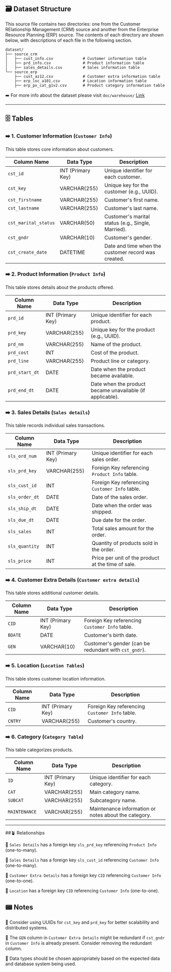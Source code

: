 
## 🗃️ Dataset Structure

This source file contains two directories: one from the Customer RElationship Management (CRM) source and another from the Enterprise Resource Planning (ERP) source. The contents of each directory are shown below, with descriptions of each file in the following section.

```
dataset/
├── source_crm
│   ├── cust_info.csv             # Customer information table         
│   ├── prd_info.csv              # Product information table
│   ├── sales_details.csv         # Sales information table
└── source_erp
    ├── cust_az12.csv             # Customer extra information table
    ├── erp_loc_a101.csv          # Location information table 
    ├── erp_px_cat_g1v2.csv       # Product category information table
```

➡️ For more info about the dataset please visit `doc/warehouse/` [Link](https://github.com/Rudra-G-23/SQL-Data-Warehouse-Project/tree/main/docs/warehouse)

---

## 🗄️ Tables

### ➡️ 1. Customer Information (`Customer Info`)

This table stores core information about customers.

| Column Name        | Data Type     | Description                                     |
|-------------------|---------------|-------------------------------------------------|
| `cst_id`          | INT (Primary Key)| Unique identifier for each customer.           |
| `cst_key`         | VARCHAR(255) | Unique key for the customer (e.g., UUID).       |
| `cst_firstname`   | VARCHAR(255) | Customer's first name.                         |
| `cst_lastname`    | VARCHAR(255) | Customer's last name.                          |
| `cst_marital_status`| VARCHAR(50)  | Customer's marital status (e.g., Single, Married).|
| `cst_gndr`        | VARCHAR(10)  | Customer's gender.                             |
| `cst_create_date` | DATETIME     | Date and time when the customer record was created.|

### ➡️ 2. Product Information (`Product Info`)

This table stores details about the products offered.

| Column Name   | Data Type     | Description                                     |
|---------------|---------------|-------------------------------------------------|
| `prd_id`      | INT (Primary Key)| Unique identifier for each product.           |
| `prd_key`     | VARCHAR(255) | Unique key for the product (e.g., UUID).       |
| `prd_nm`      | VARCHAR(255) | Name of the product.                           |
| `prd_cost`    | INT       | Cost of the product.                            |
| `prd_line`    | VARCHAR(255) | Product line or category.                       |
| `prd_start_dt`| DATE         | Date when the product became available.         |
| `prd_end_dt`  | DATE         | Date when the product became unavailable (if applicable).|

### ➡️ 3. Sales Details (`Sales details`)

This table records individual sales transactions.

| Column Name   | Data Type     | Description                                     |
|---------------|---------------|-------------------------------------------------|
| `sls_ord_num` | INT (Primary Key)| Unique identifier for each sales order.       |
| `sls_prd_key` | VARCHAR(255) | Foreign Key referencing `Product Info` table.   |
| `sls_cust_id` | INT         | Foreign Key referencing `Customer Info` table.  |
| `sls_order_dt`| DATE         | Date of the sales order.                        |
| `sls_ship_dt` | DATE         | Date when the order was shipped.                |
| `sls_due_dt`  | DATE         | Due date for the order.                         |
| `sls_sales`   | INT       | Total sales amount for the order.               |
| `sls_quantity`| INT         | Quantity of products sold in the order.         |
| `sls_price`   | INT       | Price per unit of the product at the time of sale.|

### ➡️ 4. Customer Extra Details (`Customer extra details`)

This table stores additional customer details.

| Column Name | Data Type     | Description                                     |
|-------------|---------------|-------------------------------------------------|
| `CID`       | INT (Primary Key)| Foreign Key referencing `Customer Info` table.  |
| `BDATE`     | DATE         | Customer's birth date.                          |
| `GEN`       | VARCHAR(10)  | Customer's gender (can be redundant with `cst_gndr`).|

### ➡️ 5. Location (`Location Tables`)

This table stores customer location information.

| Column Name | Data Type     | Description                                     |
|-------------|---------------|-------------------------------------------------|
| `CID`       | INT (Primary Key)| Foreign Key referencing `Customer Info` table.  |
| `CNTRY`     | VARCHAR(255) | Customer's country.                             |

### ➡️ 6. Category (`Category Table`)

This table categorizes products.

| Column Name | Data Type     | Description                                     |
|-------------|---------------|-------------------------------------------------|
| `ID`        | INT (Primary Key)| Unique identifier for each category.           |
| `CAT`       | VARCHAR(255) | Main category name.                            |
| `SUBCAT`    | VARCHAR(255) | Subcategory name.                               |
| `MAINTENANCE`| VARCHAR(255) | Maintenance information or notes about the category. |

---

##🪴  Relationships

🔹 `Sales Details` has a foreign key `sls_prd_key` referencing `Product Info` (one-to-many).

🔹   `Sales Details` has a foreign key `sls_cust_id` referencing `Customer Info` (one-to-many).

🔹  `Customer Extra Details` has a foreign key `CID` referencing `Customer Info` (one-to-one).

🔹  `Location` has a foreign key `CID` referencing `Customer Info` (one-to-one).

## 📟 Notes

🔹  Consider using UUIDs for `cst_key` and `prd_key` for better scalability and distributed systems.

🔹   The `GEN` column in `Customer Extra Details` might be redundant if `cst_gndr` in `Customer Info` is already present.  Consider removing the redundant column.
  
🔹  Data types should be chosen appropriately based on the expected data and database system being used.
